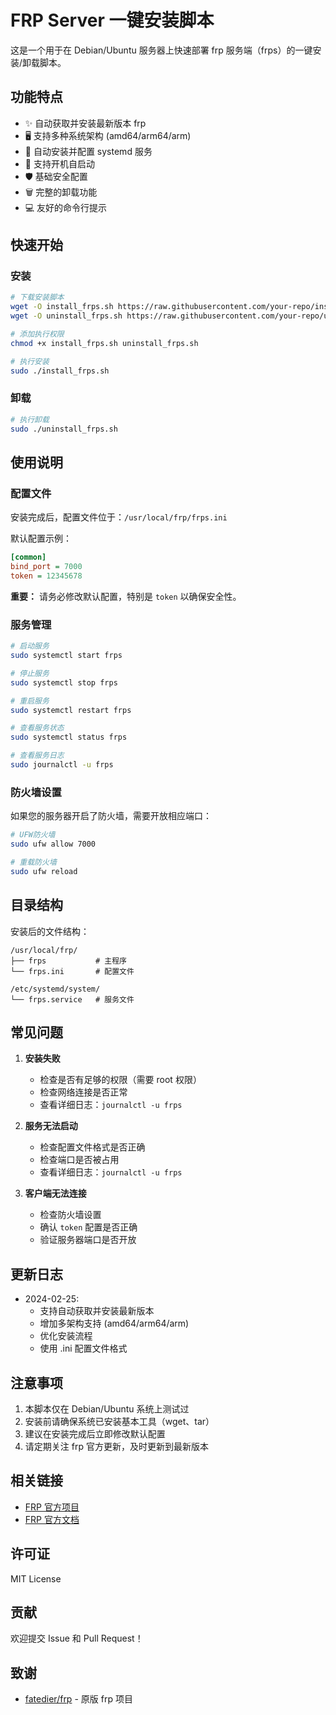 # FRP Server 一键安装脚本

这是一个用于在 Debian/Ubuntu 服务器上快速部署 frp 服务端（frps）的一键安装/卸载脚本。

## 功能特点

- ✨ 自动获取并安装最新版本 frp
- 🖥️ 支持多种系统架构 (amd64/arm64/arm)
- 🚀 自动安装并配置 systemd 服务
- 🔄 支持开机自启动
- 🛡️ 基础安全配置
- 🗑️ 完整的卸载功能
- 💻 友好的命令行提示

## 快速开始

### 安装

```bash
# 下载安装脚本
wget -O install_frps.sh https://raw.githubusercontent.com/your-repo/install_frps.sh
wget -O uninstall_frps.sh https://raw.githubusercontent.com/your-repo/uninstall_frps.sh

# 添加执行权限
chmod +x install_frps.sh uninstall_frps.sh

# 执行安装
sudo ./install_frps.sh
```

### 卸载

```bash
# 执行卸载
sudo ./uninstall_frps.sh
```

## 使用说明

### 配置文件

安装完成后，配置文件位于：`/usr/local/frp/frps.ini`

默认配置示例：
```ini
[common]
bind_port = 7000
token = 12345678
```

**重要：** 请务必修改默认配置，特别是 `token` 以确保安全性。

### 服务管理

```bash
# 启动服务
sudo systemctl start frps

# 停止服务
sudo systemctl stop frps

# 重启服务
sudo systemctl restart frps

# 查看服务状态
sudo systemctl status frps

# 查看服务日志
sudo journalctl -u frps
```

### 防火墙设置

如果您的服务器开启了防火墙，需要开放相应端口：

```bash
# UFW防火墙
sudo ufw allow 7000

# 重载防火墙
sudo ufw reload
```

## 目录结构

安装后的文件结构：
```
/usr/local/frp/
├── frps           # 主程序
└── frps.ini       # 配置文件

/etc/systemd/system/
└── frps.service   # 服务文件
```

## 常见问题

1. **安装失败**
   - 检查是否有足够的权限（需要 root 权限）
   - 检查网络连接是否正常
   - 查看详细日志：`journalctl -u frps`

2. **服务无法启动**
   - 检查配置文件格式是否正确
   - 检查端口是否被占用
   - 查看详细日志：`journalctl -u frps`

3. **客户端无法连接**
   - 检查防火墙设置
   - 确认 `token` 配置是否正确
   - 验证服务器端口是否开放

## 更新日志

- 2024-02-25: 
  - 支持自动获取并安装最新版本
  - 增加多架构支持 (amd64/arm64/arm)
  - 优化安装流程
  - 使用 .ini 配置文件格式

## 注意事项

1. 本脚本仅在 Debian/Ubuntu 系统上测试过
2. 安装前请确保系统已安装基本工具（wget、tar）
3. 建议在安装完成后立即修改默认配置
4. 请定期关注 frp 官方更新，及时更新到最新版本

## 相关链接

- [FRP 官方项目](https://github.com/fatedier/frp)
- [FRP 官方文档](https://gofrp.org/docs/)

## 许可证

MIT License

## 贡献

欢迎提交 Issue 和 Pull Request！

## 致谢

- [fatedier/frp](https://github.com/fatedier/frp) - 原版 frp 项目